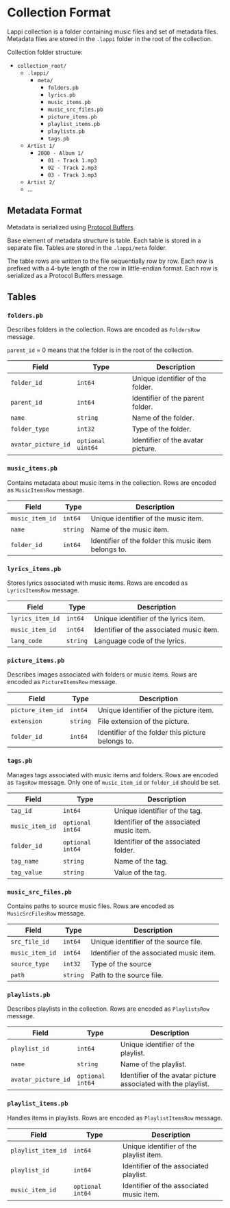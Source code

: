 # Collection Format

Lappi collection is a folder containing music files and set of metadata files.
Metadata files are stored in the `.lappi` folder in the root of the collection.

Collection folder structure:
- `collection_root/`
    - `.lappi/`
        - `meta/`
           - `folders.pb`
           - `lyrics.pb`
           - `music_items.pb`
           - `music_src_files.pb`
           - `picture_items.pb`
           - `playlist_items.pb`
           - `playlists.pb`
           - `tags.pb`
    - `Artist 1/`
        - `2000 - Album 1/`
           - `01 - Track 1.mp3`
           - `02 - Track 2.mp3`
           - `03 - Track 3.mp3`
    - `Artist 2/`
    - ...

## Metadata Format

Metadata is serialized using [Protocol Buffers](https://protobuf.dev).

Base element of metadata structure is table. Each table is stored in a separate file.
Tables are stored in the `.lappi/meta` folder.

The table rows are written to the file sequentially row by row.
Each row is prefixed with a 4-byte length of the row in little-endian format.
Each row is serialized as a Protocol Buffers message.

## Tables

### `folders.pb`

Describes folders in the collection.
Rows are encoded as `FoldersRow` message.

`parent_id` = 0 means that the folder is in the root of the collection.

| Field | Type | Description |
| --- | --- | --- |
| `folder_id` | `int64` | Unique identifier of the folder. |
| `parent_id` | `int64` | Identifier of the parent folder. |
| `name` | `string` | Name of the folder. |
| `folder_type` | `int32` | Type of the folder. |
| `avatar_picture_id` | `optional uint64` | Identifier of the avatar picture. |

### `music_items.pb`

Contains metadata about music items in the collection.
Rows are encoded as `MusicItemsRow` message.

| Field | Type | Description |
| --- | --- | --- |
| `music_item_id` | `int64` | Unique identifier of the music item. |
| `name` | `string` | Name of the music item. |
| `folder_id` | `int64` | Identifier of the folder this music item belongs to. |

### `lyrics_items.pb`

Stores lyrics associated with music items.
Rows are encoded as `LyricsItemsRow` message.

| Field | Type | Description |
| --- | --- | --- |
| `lyrics_item_id` | `int64` | Unique identifier of the lyrics item. |
| `music_item_id` | `int64` | Identifier of the associated music item. |
| `lang_code` | `string` | Language code of the lyrics. |

### `picture_items.pb`

Describes images associated with folders or music items.
Rows are encoded as `PictureItemsRow` message.

| Field | Type | Description |
| --- | --- | --- |
| `picture_item_id` | `int64` | Unique identifier of the picture item. |
| `extension` | `string` | File extension of the picture. |
| `folder_id` | `int64` | Identifier of the folder this picture belongs to. |

### `tags.pb`

Manages tags associated with music items and folders.
Rows are encoded as `TagsRow` message.
Only one of `music_item_id` or `folder_id` should be set.

| Field | Type | Description |
| --- | --- | --- |
| `tag_id` | `int64` | Unique identifier of the tag. |
| `music_item_id` | `optional int64` | Identifier of the associated music item. |
| `folder_id` | `optional int64` | Identifier of the associated folder. |
| `tag_name` | `string` | Name of the tag. |
| `tag_value` | `string` | Value of the tag. |

### `music_src_files.pb`

Contains paths to source music files.
Rows are encoded as `MusicSrcFilesRow` message.

| Field | Type | Description |
| --- | --- | --- |
| `src_file_id` | `int64` | Unique identifier of the source file. |
| `music_item_id` | `int64` | Identifier of the associated music item. |
| `source_type` | `int32` | Type of the source |
| `path` | `string` | Path to the source file. |

### `playlists.pb`

Describes playlists in the collection.
Rows are encoded as `PlaylistsRow` message.

| Field | Type | Description |
| --- | --- | --- |
| `playlist_id` | `int64` | Unique identifier of the playlist. |
| `name` | `string` | Name of the playlist. |
| `avatar_picture_id` | `optional int64` | Identifier of the avatar picture associated with the playlist. |

### `playlist_items.pb`

Handles items in playlists.
Rows are encoded as `PlaylistItemsRow` message.

| Field | Type | Description |
| --- | --- | --- |
| `playlist_item_id` | `int64` | Unique identifier of the playlist item. |
| `playlist_id` | `int64` | Identifier of the associated playlist. |
| `music_item_id` | `optional int64` | Identifier of the associated music item. |

